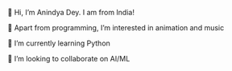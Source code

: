 👋 Hi, I’m Anindya Dey. I am from India!

👀 Apart from programming, I’m interested in animation and music

🌱 I’m currently learning Python

💞️ I’m looking to collaborate on AI/ML

<!---
andys-github/andys-github is a ✨ special ✨ repository because its `README.md` (this file) appears on your GitHub profile.
You can click the Preview link to take a look at your changes.
--->
